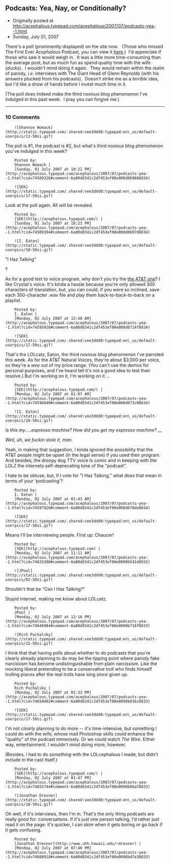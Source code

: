 ## Podcasts: Yea, Nay, or Conditionally?

 * Originally posted at http://acephalous.typepad.com/acephalous/2007/07/podcasts-yea--1.html
 * Sunday, July 01, 2007



There's a poll (prominently displayed) on the site now.   (Those who missed The First Ever _Acephalous_ Podcast, you can view it [here](http://acephalous.typepad.com/acephalous/2007/06/the-first-ever-.html).)  I'd appreciate if those who saw it would weigh in.  It was a little more time-consuming than the average post, but as much fun as spend quality time with the wife (_ducks_).  I wouldn't mind doing it again.  They would remain within the realm of parody, _i.e._ interviews with The Giant Head of Glenn Reynolds (with his answers plucked from his podcasts).  Doesn't strike me as a _terrible_ idea, but I'd like a show of hands before I invest much time in it. 

(The poll does indeed make the third noxious blog phenomenon I've indulged in this past week.  I pray you can forgive me.)

		

* * *

### 10 Comments 

		

                
[]()

	

		![Shannon Womack](http://static.typepad.com/.shared:vee3ddd0:typepad:en\_us/default-userpics/13-50si.gif)
	

	

		

The poll is #1, the podcast is #2, but what's third noxious blog phenomenon you've indulged in this week?

	

		Posted by:
		Shannon Womack |
		[Sunday, 01 July 2007 at 10:22 PM](http://acephalous.typepad.com/acephalous/2007/07/podcasts-yea--1.html?cid=74589326#comment-6a00d8341c2df453ef00e008d069668834)

[]()

	

		![SEK](http://static.typepad.com/.shared:vee3ddd0:typepad:en\_us/default-userpics/17-50si.gif)
	

	

		

Look at the poll again.  All will be revealed.

	

		Posted by:
		[SEK](http://acephalous.typepad.com/) |
		[Sunday, 01 July 2007 at 10:23 PM](http://acephalous.typepad.com/acephalous/2007/07/podcasts-yea--1.html?cid=74589394#comment-6a00d8341c2df453ef00e008d0697d8834)

[]()

	

		![I. Eaton](http://static.typepad.com/.shared:vee3ddd0:typepad:en\_us/default-userpics/10-50si.gif)
	

	

		

"I Haz Talking"

?

As for a good text to voice program, why don't you try the [the AT&T one](http://www.research.att.com/~ttsweb/tts/demo.php)?  I like Crystal's voice.  It's kinda a hassle because you're only allowed 300 characters of translation, but, you can could, if you were so inclined, save each 300-character .wav file and play them back-to-back-to-back on a playlist.    

	

		Posted by:
		I. Eaton |
		[Monday, 02 July 2007 at 12:48 AM](http://acephalous.typepad.com/acephalous/2007/07/podcasts-yea--1.html?cid=74595928#comment-6a00d8341c2df453ef00e008d0724f8834)

[]()

	

		![SEK](http://static.typepad.com/.shared:vee3ddd0:typepad:en\_us/default-userpics/17-50si.gif)
	

	

		

That's the LOLcatz, Eaton, the third noxious blog phenomenon I've parroted this week.  As for the AT&T Natural Voices, they're about $3,000 per voice, so they're a _wee_ out of my price range.  (You can't use the demos for personal purposes, and I've heard tell it's not a good idea to test their resolve.)  But I'm working on it, I'm working on it ...

	

		Posted by:
		[SEK](http://acephalous.typepad.com/) |
		[Monday, 02 July 2007 at 01:07 AM](http://acephalous.typepad.com/acephalous/2007/07/podcasts-yea--1.html?cid=74596640#comment-6a00d8341c2df453ef00e008d073c08834)

[]()

	

		![I. Eaton](http://static.typepad.com/.shared:vee3ddd0:typepad:en\_us/default-userpics/10-50si.gif)
	

	

		

_Is this my.....espresso machine?  How did you get my espresso machine?_ 
 __ 

_Well, uh, we fuckin stole it, man._ 

Yeah, in making that suggestion, I kinda ignored the possibility that the AT&T people might be upset (in the legal sense) if you used their program.  And besides, the droopy dog TTV voice is comic and in keeping with the LOLZ the internets self-deprecating tone of the "podcast".   

I hate to be obtuse, but, if I vote for "I Haz Talking," what does that mean in terms of your 'podcasting'?    

	

		Posted by:
		I. Eaton |
		[Monday, 02 July 2007 at 01:43 AM](http://acephalous.typepad.com/acephalous/2007/07/podcasts-yea--1.html?cid=74597920#comment-6a00d8341c2df453ef00e008d076de8834)

[]()

	

		![SEK](http://static.typepad.com/.shared:vee3ddd0:typepad:en\_us/default-userpics/17-50si.gif)
	

	

		

Means I'll be interviewing people.  First up: Chaucer!

	

		Posted by:
		[SEK](http://acephalous.typepad.com) |
		[Monday, 02 July 2007 at 11:11 AM](http://acephalous.typepad.com/acephalous/2007/07/podcasts-yea--1.html?cid=74633388#comment-6a00d8341c2df453ef00e0098b541d8833)

[]()

	

		![JPool](http://static.typepad.com/.shared:vee3ddd0:typepad:en\_us/default-userpics/02-50si.gif)
	

	

		

Shouldn't that be "Can I Haz Talking?"

Stupid internet, making me know about LOLcatz.

	

		Posted by:
		JPool |
		[Monday, 02 July 2007 at 12:16 PM](http://acephalous.typepad.com/acephalous/2007/07/podcasts-yea--1.html?cid=74646984#comment-6a00d8341c2df453ef00e0098b716f8833)

[]()

	

		![Rich Puchalsky](http://static.typepad.com/.shared:vee3ddd0:typepad:en\_us/default-userpics/15-50si.gif)
	

	

		

I think that that having polls about whether to do podcasts that you're clearly already planning to do may be the tipping point where parody fake narcissism has become undistinguishable from plain narcissism.  Like the mocking liberal pretending to be a conservative troll who finds himself trolling places after the real trolls have long since given up.

	

		Posted by:
		Rich Puchalsky |
		[Monday, 02 July 2007 at 01:33 PM](http://acephalous.typepad.com/acephalous/2007/07/podcasts-yea--1.html?cid=74654402#comment-6a00d8341c2df453ef00e0098b836c8833)

[]()

	

		![SEK](http://static.typepad.com/.shared:vee3ddd0:typepad:en\_us/default-userpics/17-50si.gif)
	

	

		

I'm not _clearly_ planning to do more -- it's time-intensive, but something I could do with the wife, whose mad Photoshop skills could enhance the "quality" of the podcast immensely.  Or we could watch _The Wire_.  Either way, entertainment.  I wouldn't _mind_ doing more, however.  

(Besides, I had to do _something_ with the LOLcephalous I made, but didn't include in the cast itself.)

	

		Posted by:
		[SEK](http://acephalous.typepad.com/) |
		[Monday, 02 July 2007 at 01:47 PM](http://acephalous.typepad.com/acephalous/2007/07/podcasts-yea--1.html?cid=74655744#comment-6a00d8341c2df453ef00e0098b86a78833)

[]()

	

		![Jonathan Dresner](http://static.typepad.com/.shared:vee3ddd0:typepad:en\_us/default-userpics/18-50si.gif)
	

	

		

Oh well, if it's interviews, then I'm in. That's the only thing podcasts are really good for: conversations. If it's just one person talking, I'd rather just read it on the page: it's quicker, I can skim when it gets boring or go back if it gets confusing.

	

		Posted by:
		[Jonathan Dresner](http://www.uhh.hawaii.edu/~dresner) |
		[Monday, 02 July 2007 at 07:40 PM](http://acephalous.typepad.com/acephalous/2007/07/podcasts-yea--1.html?cid=74688918#comment-6a00d8341c2df453ef00e0098bd7e38833)

		

        